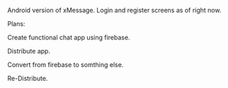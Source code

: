 Android version of xMessage. Login and register screens as of right now.

Plans:


Create functional chat app using firebase.

Distribute app.

Convert from firebase to somthing else.

Re-Distribute.
